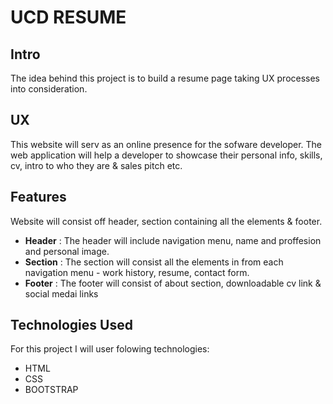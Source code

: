 # UCD RESUME


## **Intro**
The idea behind this project is to build a resume page taking UX processes into consideration.

## **UX**

This website will serv as an online presence for the sofware developer.
The web application will help a developer to showcase their personal info, skills, cv, intro to who they are & sales pitch etc.

## **Features**

Website will consist off header, section containing all the elements & footer.

- **Header** :  The header will include navigation menu, name and proffesion and personal image. 
 - **Section** : The section will consist all the elements in from each navigation menu - work history, resume, contact form.
 - **Footer** : The footer will consist of about section, downloadable cv link & social medai links

 ## **Technologies Used**

 For this project I will user folowing technologies:

 - HTML
 - CSS 
 - BOOTSTRAP